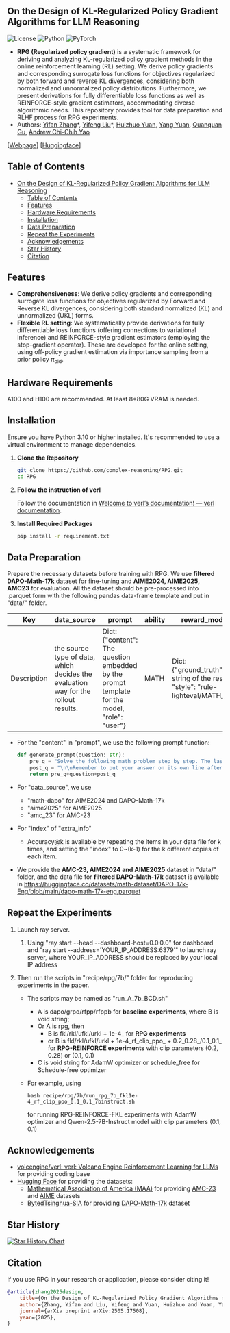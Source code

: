 ## On the Design of KL-Regularized Policy Gradient Algorithms for LLM Reasoning

![License](https://img.shields.io/badge/license-MIT-blue.svg)
![Python](https://img.shields.io/badge/python-3.10%2B-blue.svg)
![PyTorch](https://img.shields.io/badge/PyTorch-2.6.0-orange.svg)

- **RPG (Regularized policy gradient)** is a systematic framework for deriving and analyzing KL-regularized policy gradient methods in the online reinforcement learning (RL) setting. We derive policy gradients and corresponding surrogate loss functions for objectives regularized by both forward and reverse KL divergences, considering both normalized and unnormalized policy distributions. Furthermore, we present derivations for fully differentiable loss functions as well as REINFORCE-style gradient estimators, accommodating diverse algorithmic needs. This repository provides tool for data preparation and RLHF process for RPG experiments.
- Authors: [Yifan Zhang](https://yifzhang.com)\*, [Yifeng Liu](https://lauyikfung.github.io)\*, [Huizhuo Yuan](https://scholar.google.com/citations?user=8foZzX4AAAAJ), [Yang Yuan](https://scholar.google.com/citations?user=7o4wtKEAAAAJ&hl=en), [Quanquan Gu](https://web.cs.ucla.edu/~qgu/), [Andrew Chi-Chih Yao](https://en.wikipedia.org/wiki/Andrew_Yao)

[[Webpage](https://complex-reasoning.github.io/RPG)] [[Huggingface](https://huggingface.co/papers/2505.17508)]

## Table of Contents


  - [On the Design of KL-Regularized Policy Gradient Algorithms for LLM Reasoning](#on-the-design-of-kl-regularized-policy-gradient-algorithms-for-llm-reasoning)
    - [Table of Contents](#table-of-contents)
    - [Features](#features)
    - [Hardware Requirements](#hardware-requirements)
    - [Installation](#installation)
    - [Data Preparation](#data-preparation)
    - [Repeat the Experiments](#repeat-the-experiments)
    - [Acknowledgements](#acknowledgements)
    - [Star History](#star-history)
    - [Citation](#citation)

  ## Features

  - **Comprehensiveness**: We derive policy gradients and corresponding surrogate loss functions for objectives regularized by Forward and Reverse KL divergences, considering both standard normalized (KL) and unnormalized (UKL) forms.
  - **Flexible RL setting**: We systematically provide derivations for fully differentiable loss functions (offering connections to variational inference) and REINFORCE-style gradient estimators (employing the stop-gradient operator). These are developed for the online setting, using off-policy gradient estimation via importance sampling from a prior policy $\pi_{\mathrm{old}}$.

## Hardware Requirements

A100 and H100 are recommended. At least 8*80G VRAM is needed.

## Installation

Ensure you have Python 3.10 or higher installed. It's recommended to use a virtual environment to manage dependencies.

1. **Clone the Repository**

   ```bash
   git clone https://github.com/complex-reasoning/RPG.git
   cd RPG
   ```

2. **Follow the instruction of verl**

   Follow the documentation in [Welcome to verl’s documentation! — verl documentation](https://verl.readthedocs.io/en/latest/index.html).

3. **Install Required Packages**

   ```bash
   pip install -r requirement.txt
   ```

## Data Preparation

Prepare the necessary datasets before training with RPG. We use **filtered DAPO-Math-17k** dataset for fine-tuning and **AIME2024, AIME2025, AMC23** for evaluation. All the dataset should be pre-processed into .parquet form with the following pandas data-frame template and put in "data/" folder.

| Key         | data_source                                                  | prompt                                                       | ability | reward_model                                                 | extra_info                                                   |
| ----------- | ------------------------------------------------------------ | ------------------------------------------------------------ | ------- | ------------------------------------------------------------ | ------------------------------------------------------------ |
| Description | the source type of data, which decides the evaluation way for the rollout results. | Dict: {"content": The question embedded by the prompt template for the model, "role": "user"} | MATH    | Dict: {"ground_truth": string of the result, "style": "rule-lighteval/MATH_v2"} | Dict: {"index": the repeat index for acc@k, "raw_problem": the original question before embedding into the prompt template, "split": None} |

  - For the "content" in "prompt", we use the following prompt function:

    ```python
    def generate_prompt(question: str):
        pre_q = "Solve the following math problem step by step. The last line of your response should be of the form Answer: $Answer (without quotes) where $Answer is the answer to the problem.\n\n"
        post_q = "\n\nRemember to put your answer on its own line after \"Answer:\"."
        return pre_q+question+post_q
    ```

  - For "data_source", we use

    - "math-dapo" for AIME2024 and DAPO-Math-17k
    - "aime2025" for AIME2025
    - "amc_23" for AMC-23

  - For "index" of "extra_info"

    - Accuracy@k is available by repeating the items in your data file for k times, and setting the "index" to 0~(k-1) for the k different copies of each item.

  - We provide the **AMC-23, AIME2024 and AIME2025** dataset in "data/" folder, and the data file for **filtered DAPO-Math-17k** dataset is available in https://huggingface.co/datasets/math-dataset/DAPO-17k-Eng/blob/main/dapo-math-17k-eng.parquet

## Repeat the Experiments

  1. Launch ray server.

     1. Using "ray start --head --dashboard-host=0.0.0.0" for dashboard and "ray start --address='YOUR_IP_ADDRESS:6379'" to launch ray server, where YOUR_IP_ADDRESS should be replaced by your local IP address

  2. Then run the scripts in "recipe/rpg/7b/" folder for reproducing experiments in the paper.

     - The scripts may be named as "run_A_7b_BCD.sh"

       - A is dapo/grpo/rfpp/rfppb for **baseline experiments**, where B is void string;
       - Or A is rpg, then
         - B is fkl/rkl/ufkl/urkl + 1e-4_ for **RPG experiments**
         - or B is fkl/rkl/ufkl/urkl + 1e-4_rf_clip_ppo_ + 0.2_0.28\_/0.1_0.1_ for **RPG-REINFORCE experiments** with clip parameters (0.2, 0.28) or (0.1, 0.1)
       - C is void string for AdamW optimizer or schedule_free for Schedule-free optimizer

     - For example, using

       ```
       bash recipe/rpg/7b/run_rpg_7b_fkl1e-4_rf_clip_ppo_0.1_0.1_7binstruct.sh
       ```

       for running RPG-REINFORCE-FKL experiments with AdamW optimizer and Qwen-2.5-7B-Instruct model with clip parameters (0.1, 0.1)

## Acknowledgements

  - [volcengine/verl: verl: Volcano Engine Reinforcement Learning for LLMs](https://github.com/volcengine/verl) for providing coding base
  - [Hugging Face](https://huggingface.co/) for providing the datasets:
    - [Mathematical Association of America (MAA)](https://artofproblemsolving.com/wiki/index.php/Mathematical_Association_of_America) for providing [AMC-23](https://artofproblemsolving.com/wiki/index.php/AMC_12_Problems_and_Solutions) and [AIME](https://artofproblemsolving.com/wiki/index.php/American_Invitational_Mathematics_Examination) datasets
    - [BytedTsinghua-SIA](https://air.tsinghua.edu.cn/en/About_Us/About_AIR.htm) for providing [DAPO-Math-17k](https://huggingface.co/datasets/BytedTsinghua-SIA/DAPO-Math-17k) dataset

## Star History

[![Star History Chart](https://api.star-history.com/svg?repos=complex-reasoning/RPG&type=Date)](https://star-history.com/#complex-reasoning/RPG&Date)

## Citation

If you use RPG in your research or application, please consider citing it!

```bibtex
@article{zhang2025design,
    title={On the Design of KL-Regularized Policy Gradient Algorithms for LLM Reasoning},
    author={Zhang, Yifan and Liu, Yifeng and Yuan, Huizhuo and Yuan, Yang and Gu, Quanquan and Yao, Andrew Chi-Chih},
    journal={arXiv preprint arXiv:2505.17508},
    year={2025},
}
```
